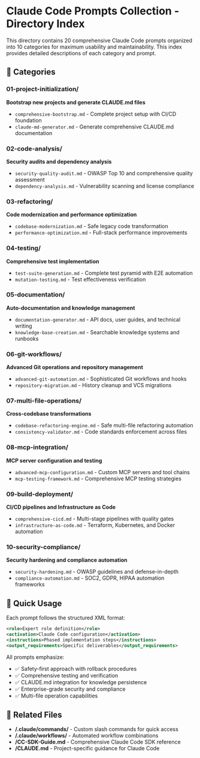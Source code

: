 # Claude Code Prompts Collection - Directory Index

This directory contains 20 comprehensive Claude Code prompts organized into 10 categories for maximum usability and maintainability. This index provides detailed descriptions of each category and prompt.

## 📁 Categories

### 01-project-initialization/

**Bootstrap new projects and generate CLAUDE.md files**

- `comprehensive-bootstrap.md` - Complete project setup with CI/CD foundation
- `claude-md-generator.md` - Generate comprehensive CLAUDE.md documentation

### 02-code-analysis/

**Security audits and dependency analysis**

- `security-quality-audit.md` - OWASP Top 10 and comprehensive quality assessment
- `dependency-analysis.md` - Vulnerability scanning and license compliance

### 03-refactoring/

**Code modernization and performance optimization**

- `codebase-modernization.md` - Safe legacy code transformation
- `performance-optimization.md` - Full-stack performance improvements

### 04-testing/

**Comprehensive test implementation**

- `test-suite-generation.md` - Complete test pyramid with E2E automation
- `mutation-testing.md` - Test effectiveness verification

### 05-documentation/

**Auto-documentation and knowledge management**

- `documentation-generator.md` - API docs, user guides, and technical writing
- `knowledge-base-creation.md` - Searchable knowledge systems and runbooks

### 06-git-workflows/

**Advanced Git operations and repository management**

- `advanced-git-automation.md` - Sophisticated Git workflows and hooks
- `repository-migration.md` - History cleanup and VCS migrations

### 07-multi-file-operations/

**Cross-codebase transformations**

- `codebase-refactoring-engine.md` - Safe multi-file refactoring automation
- `consistency-validator.md` - Code standards enforcement across files

### 08-mcp-integration/

**MCP server configuration and testing**

- `advanced-mcp-configuration.md` - Custom MCP servers and tool chains
- `mcp-testing-framework.md` - Comprehensive MCP testing strategies

### 09-build-deployment/

**CI/CD pipelines and Infrastructure as Code**

- `comprehensive-cicd.md` - Multi-stage pipelines with quality gates
- `infrastructure-as-code.md` - Terraform, Kubernetes, and Docker automation

### 10-security-compliance/

**Security hardening and compliance automation**

- `security-hardening.md` - OWASP guidelines and defense-in-depth
- `compliance-automation.md` - SOC2, GDPR, HIPAA automation frameworks

## 🚀 Quick Usage

Each prompt follows the structured XML format:

```xml
<role>Expert role definition</role>
<activation>Claude Code configuration</activation>
<instructions>Phased implementation steps</instructions>
<output_requirements>Specific deliverables</output_requirements>
```

All prompts emphasize:

- ✅ Safety-first approach with rollback procedures
- ✅ Comprehensive testing and verification
- ✅ CLAUDE.md integration for knowledge persistence
- ✅ Enterprise-grade security and compliance
- ✅ Multi-file operation capabilities

## 🔗 Related Files

- **/.claude/commands/** - Custom slash commands for quick access
- **/.claude/workflows/** - Automated workflow combinations
- **/CC-SDK-Guide.md** - Comprehensive Claude Code SDK reference
- **/CLAUDE.md** - Project-specific guidance for Claude Code
